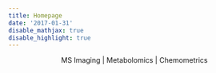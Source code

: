 ```yaml
---
title: Homepage
date: '2017-01-31'
disable_mathjax: true
disable_highlight: true
---
```


     

<center>MS Imaging | Metabolomics | Chemometrics</center>

